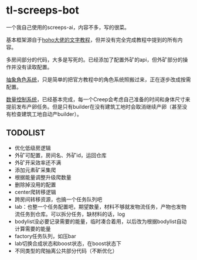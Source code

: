 # tl-screeps-bot

一个我自己使用的screeps-ai，内容不多，写的很菜。

基本框架源自于[hoho大佬的文字教程](https://www.jianshu.com/p/5431cb7f42d3)，但并没有完全完成教程中提到的所有内容。

多房间部分的代码，大多是写死的。已经添加了配置外矿的api，但外矿部分的操作并没有读取配置。

[抽象角色系统](https://www.jianshu.com/p/f61aa132d1ca)，只是简单的把官方教程中的角色系统照搬过来，正在逐步改成按需配置。

[数量控制系统](https://www.jianshu.com/p/d5e1a50473ce)，已经基本完成，每一个Creep会考虑自己准备的时间和身体尺寸来提前发布产卵任务。但是只有builder在没有建筑工地时会取消继续产卵（甚至没有检查建筑工地自动产builder）。


## TODOLIST

- 优化低级房逻辑
- 外矿可配置，房间名、外矿id，运回仓库
- 外矿开采效率还不满
- 添加元素矿采集爬
- 根据能量调整升级爬数量
- 删除掉没用的配置
- center爬转移逻辑
- 跨房间转移资源，也搞一个任务队列吧
- lab：也整一个任务配置吧，期望数量，材料不够就发物流任务，产物也发物流任务到仓库。可以拆分任务，缺材料的话，log
- bodylist没必要记录需要的能量，临时凑合着用，以后改为根据bodylist自动计算需要的能量
- factory任务队列，如压bar
- lab切换合成状态和boost状态，在boost状态下
- 不同类型的爬抽离公共部分代码（不断优化）
